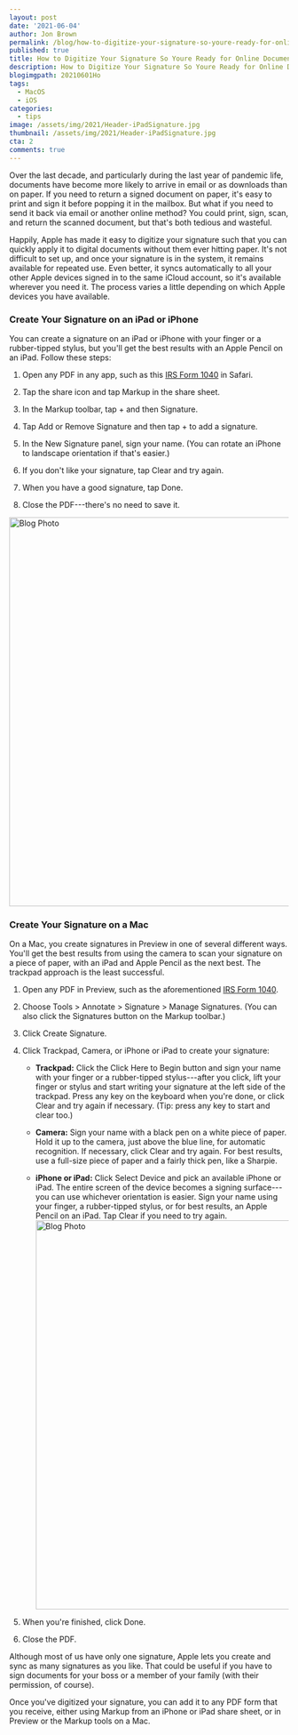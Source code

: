 ```yaml
---
layout: post
date: '2021-06-04'
author: Jon Brown
permalink: /blog/how-to-digitize-your-signature-so-youre-ready-for-online-document-signing/
published: true
title: How to Digitize Your Signature So Youre Ready for Online Document Signing
description: How to Digitize Your Signature So Youre Ready for Online Document Signing
blogimgpath: 20210601Ho
tags:
  - MacOS
  - iOS
categories:
  - tips
image: /assets/img/2021/Header-iPadSignature.jpg
thumbnail: /assets/img/2021/Header-iPadSignature.jpg
cta: 2
comments: true
---
```

Over the last decade, and particularly during the last year of pandemic
life, documents have become more likely to arrive in email or as
downloads than on paper. If you need to return a signed document on
paper, it's easy to print and sign it before popping it in the mailbox.
But what if you need to send it back via email or another online method?
You could print, sign, scan, and return the scanned document, but that's
both tedious and wasteful.

Happily, Apple has made it easy to digitize your signature such that you
can quickly apply it to digital documents without them ever hitting
paper. It's not difficult to set up, and once your signature is in the
system, it remains available for repeated use. Even better, it syncs
automatically to all your other Apple devices signed in to the same
iCloud account, so it's available wherever you need it. The process
varies a little depending on which Apple devices you have available.​

### Create Your Signature on an iPad or iPhone

You can create a signature on an iPad or iPhone with your finger or a
rubber-tipped stylus, but you'll get the best results with an Apple
Pencil on an iPad. Follow these steps:

1.  Open any PDF in any app, such as this [IRS Form
    1040](https://www.irs.gov/pub/irs-pdf/f1040.pdf) in Safari.

2.  Tap the share icon and tap Markup in the share sheet.

3.  In the Markup toolbar, tap + and then Signature.

4.  Tap Add or Remove Signature and then tap + to add a signature.

5.  In the New Signature panel, sign your name. (You can rotate an
    iPhone to landscape orientation if that's easier.)

6.  If you don't like your signature, tap Clear and try again.

7.  When you have a good signature, tap Done.

8.  Close the PDF---there's no need to save it.

<img alt="Blog Photo" src="{{ site.site_cdn }}/assets/img/blog/2021/20210601Ho/image2.jpeg" class="img-fluid rounded m-2" width="700" />

### Create Your Signature on a Mac

On a Mac, you create signatures in Preview in one of several different
ways. You'll get the best results from using the camera to scan your
signature on a piece of paper, with an iPad and Apple Pencil as the next
best. The trackpad approach is the least successful.

1.  Open any PDF in Preview, such as the aforementioned [IRS Form
    1040](https://www.irs.gov/pub/irs-pdf/f1040.pdf).

2.  Choose Tools > Annotate > Signature > Manage Signatures. (You can
    also click the Signatures button on the Markup toolbar.)

3.  Click Create Signature.

4.  Click Trackpad, Camera, or iPhone or iPad to create your signature:

    -   **Trackpad:** Click the Click Here to Begin button and sign your
        name with your finger or a rubber-tipped stylus---after you
        click, lift your finger or stylus and start writing your
        signature at the left side of the trackpad. Press any key on the
        keyboard when you're done, or click Clear and try again if
        necessary. (Tip: press any key to start and clear too.)

    -   **Camera:** Sign your name with a black pen on a white piece of
        paper. Hold it up to the camera, just above the blue line, for
        automatic recognition. If necessary, click Clear and try again.
        For best results, use a full-size piece of paper and a fairly
        thick pen, like a Sharpie.

    -   **iPhone or iPad:** Click Select Device and pick an available
        iPhone or iPad. The entire screen of the device becomes a
        signing surface---you can use whichever orientation is easier.
        Sign your name using your finger, a rubber-tipped stylus, or for
        best results, an Apple Pencil on an iPad. Tap Clear if you need
        to try again.
        <img alt="Blog Photo" src="{{ site.site_cdn }}/assets/img/blog/2021/20210601Ho/image3.jpeg" class="img-fluid rounded m-2" width="700" />

5.  When you're finished, click Done.

6.  Close the PDF.

Although most of us have only one signature, Apple lets you create and
sync as many signatures as you like. That could be useful if you have to
sign documents for your boss or a member of your family (with their
permission, of course).

Once you've digitized your signature, you can add it to any PDF form
that you receive, either using Markup from an iPhone or iPad share
sheet, or in Preview or the Markup tools on a Mac.